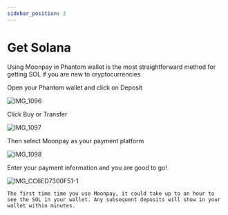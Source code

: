 ```yaml
---
sidebar_position: 2
---
```


# Get Solana

Using Moonpay in Phantom wallet is the most straightforward method for getting SOL if you are new to cryptocurrencies 

Open your Phantom wallet and click on Deposit 

![IMG_1096](https://user-images.githubusercontent.com/22420711/178374833-8e820a82-d7cc-4aff-b189-caef6a5aa845.PNG)

Click Buy or Transfer 

![IMG_1097](https://user-images.githubusercontent.com/22420711/178375067-a558f21f-0644-4214-8a88-b560ada8d498.PNG)

Then select Moonpay as your payment platform 

![IMG_1098](https://user-images.githubusercontent.com/22420711/178375151-fe9fdae2-4c02-4299-ac2d-d5bb1138230f.PNG)

Enter your payment information and you are good to go!

![IMG_CC6ED7300F51-1](https://user-images.githubusercontent.com/22420711/178375447-f603728c-34a3-4573-86a4-5980665cdead.jpeg)

    The first time time you use Moonpay, it could take up to an hour to see the SOL in your wallet. Any subsequent deposits will show in your wallet within minutes.


